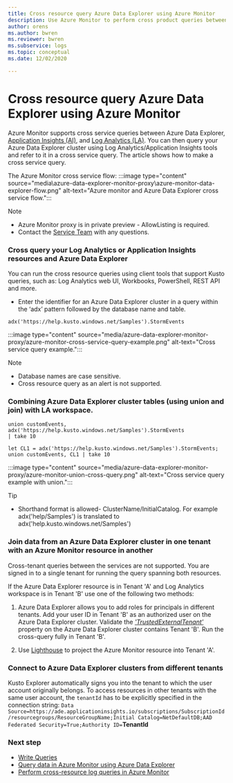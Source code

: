 ```yaml
---
title: Cross resource query Azure Data Explorer using Azure Monitor
description: Use Azure Monitor to perform cross product queries between Azure Data Explorer, Log Analytics workspaces and classic Application Insights applications in  Azure Monitor.
author: orens
ms.author: bwren
ms.reviewer: bwren
ms.subservice: logs
ms.topic: conceptual
ms.date: 12/02/2020

---
```

# Cross resource query Azure Data Explorer using Azure Monitor
Azure Monitor supports cross service queries between Azure Data Explorer, [Application Insights (AI)](/azure/azure-monitor/app/app-insights-overview), and [Log Analytics (LA)](/azure/azure-monitor/platform/data-platform-logs). You can then query your Azure Data Explorer cluster using Log Analytics/Application Insights tools and refer to it in a cross service query. The article shows how to make a cross service query.

The Azure Monitor cross service flow:
:::image type="content" source="media\azure-data-explorer-monitor-proxy\azure-monitor-data-explorer-flow.png" alt-text="Azure monitor and Azure Data Explorer cross service flow.":::

>[!NOTE]
>* Azure Monitor proxy is in private preview - AllowListing is required.
>* Contact the [Service Team](mailto:ADXProxy@microsoft.com) with any questions.
### Cross query your Log Analytics or Application Insights resources and Azure Data Explorer

You can run the cross resource queries using client tools that support Kusto queries, such
as: Log Analytics web UI, Workbooks, PowerShell, REST API and more.

* Enter the identifier for an Azure Data Explorer cluster in a query within the ‘adx’
pattern followed by the database name and table.

```kusto
adx('https://help.kusto.windows.net/Samples').StormEvents
```
:::image type="content" source="media/azure-data-explorer-monitor-proxy/azure-monitor-cross-service-query-example.png" alt-text="Cross service query example.":::

> [!NOTE]
>* Database names are case sensitive.
>* Cross resource query as an alert is not supported.
### Combining Azure Data Explorer cluster tables (using union and join) with LA workspace.

```kusto
union customEvents, adx('https://help.kusto.windows.net/Samples').StormEvents
| take 10
```
```kusto
let CL1 = adx('https://help.kusto.windows.net/Samples').StormEvents;
union customEvents, CL1 | take 10
```
:::image type="content" source="media/azure-data-explorer-monitor-proxy/azure-monitor-union-cross-query.png" alt-text="Cross service query example with union.":::

>[!Tip]
>* Shorthand format is allowed- ClusterName/InitialCatalog. For example
adx('help/Samples') is translated to adx('help.kusto.windows.net/Samples')
### Join data from an Azure Data Explorer cluster in one tenant with an Azure Monitor resource in another

Cross-tenant queries between the services are not supported. You are signed in to a single tenant for running the query spanning both resources.

If the Azure Data Explorer resource is in Tenant 'A' and Log Analytics workspace is in Tenant 'B' use one of the following two methods:

1. Azure Data Explorer allows you to add roles for principals in different tenants. Add your user ID in Tenant 'B' as an authorized user on the Azure Data Explorer cluster. Validate the *['TrustedExternalTenant'](https://docs.microsoft.com/powershell/module/az.kusto/update-azkustocluster)* property on the Azure Data Explorer cluster contains Tenant 'B'. Run the cross-query fully in Tenant 'B'.

2. Use [Lighthouse](https://docs.microsoft.com/azure/lighthouse/) to project the Azure Monitor resource into Tenant 'A'.
### Connect to Azure Data Explorer clusters from different tenants

Kusto Explorer automatically signs you into the tenant to which the user account originally belongs. To access resources in other tenants with the same user account, the `tenantId` has to be explicitly specified in the connection string:
`Data Source=https://ade.applicationinsights.io/subscriptions/SubscriptionId/resourcegroups/ResourceGroupName;Initial Catalog=NetDefaultDB;AAD Federated Security=True;Authority ID=`**TenantId**

### Next step
* [Write Queries](https://docs.microsoft.com/azure/data-explorer/write-queries)
* [Query data in Azure Monitor using Azure Data Explorer](https://docs.microsoft.com/azure/data-explorer/query-monitor-data)
* [Perform cross-resource log queries in Azure Monitor](https://docs.microsoft.com/azure/azure-monitor/log-query/cross-workspace-query)






